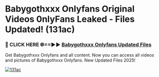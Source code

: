 # Babygothxxx Onlyfans Original Videos 0nlyFans Leaked - Files Updated! (131ac)

<h3>🔴 CLICK HERE 🌐==►► <a href="https://tinyurl.com/ehrbuxhb" rel="nofollow">Babygothxxx Onlyfans Updated Files</a></h3>

Get Babygothxxx Onlyfans and all content. Now you can access all videos and pictures of Babygothxxx Onlyfans. New Updated Files 2025!

[![131ac](https://i.imgur.com/lVYEuWS.gif)](https://tinyurl.com/ehrbuxhb)
